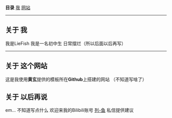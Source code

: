 **目录**
[我](#1)
[网站](#2)


---

<p id = "1"></p>

## 关于 我

我是LieFish
我是一名初中生
日常摆烂（所以后面以后再写）

---

<p id = "2"></p>

## 关于 这个网站

这是我使用**黄玄**提供的模板所在**Github**上搭建的网站
（不知道写啥了）

## 关于 以后再说

em...
不知道写点什么
欢迎来我的Bilibili账号 [列-鱼](https://space.bilibili.com/1388351643?spm_id_from=333.337.0.0) 私信提供建议 
